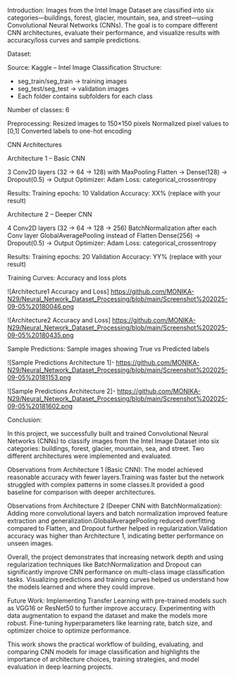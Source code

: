 Introduction:
Images from the Intel Image Dataset are classified into six categories—buildings, forest, glacier, mountain, sea, and street—using Convolutional Neural Networks (CNNs).
The goal is to compare different CNN architectures, evaluate their performance, and visualize results with accuracy/loss curves and sample predictions.

Dataset:

Source: Kaggle – Intel Image Classification
Structure:

- seg_train/seg_train → training images
- seg_test/seg_test → validation images
- Each folder contains subfolders for each class
  
Number of classes: 6

Preprocessing:
Resized images to 150×150 pixels
Normalized pixel values to [0,1]
Converted labels to one-hot encoding

CNN Architectures

Architecture 1 – Basic CNN

3 Conv2D layers (32 → 64 → 128) with MaxPooling
Flatten → Dense(128) → Dropout(0.5) → Output
Optimizer: Adam
Loss: categorical_crossentropy

Results:
Training epochs: 10
Validation Accuracy: XX% (replace with your result)

Architecture 2 – Deeper CNN

4 Conv2D layers (32 → 64 → 128 → 256)
BatchNormalization after each Conv layer
GlobalAveragePooling instead of Flatten
Dense(256) → Dropout(0.5) → Output
Optimizer: Adam
Loss: categorical_crossentropy

Results:
Training epochs: 20
Validation Accuracy: YY% (replace with your result)

Training Curves:
Accuracy and loss plots

![Architecture1 Accuracy and Loss] https://github.com/MONIKA-N29/Neural_Network_Dataset_Processing/blob/main/Screenshot%202025-09-05%20180046.png

![Architecture2 Accuracy and Loss] https://github.com/MONIKA-N29/Neural_Network_Dataset_Processing/blob/main/Screenshot%202025-09-05%20180435.png

Sample Predictions:
Sample images showing True vs Predicted labels

![Sample Predictions Architecture 1]-
https://github.com/MONIKA-N29/Neural_Network_Dataset_Processing/blob/main/Screenshot%202025-09-05%20181153.png

![Sample Predictions Architecture 2]-
https://github.com/MONIKA-N29/Neural_Network_Dataset_Processing/blob/main/Screenshot%202025-09-05%20181602.png


Conclusion:

In this project, we successfully built and trained Convolutional Neural Networks (CNNs) to classify images from the Intel Image Dataset into six categories: buildings, forest, glacier, mountain, sea, and street. Two different architectures were implemented and evaluated.

Observations from Architecture 1 (Basic CNN):
The model achieved reasonable accuracy with fewer layers.Training was faster but the network struggled with complex patterns in some classes.It provided a good baseline for comparison with deeper architectures.

Observations from Architecture 2 (Deeper CNN with BatchNormalization):
Adding more convolutional layers and batch normalization improved feature extraction and generalization.GlobalAveragePooling reduced overfitting compared to Flatten, and Dropout further helped in regularization.Validation accuracy was higher than Architecture 1, indicating better performance on unseen images.

Overall, the project demonstrates that increasing network depth and using regularization techniques like BatchNormalization and Dropout can significantly improve CNN performance on multi-class image classification tasks. Visualizing predictions and training curves helped us understand how the models learned and where they could improve.

Future Work:
Implementing Transfer Learning with pre-trained models such as VGG16 or ResNet50 to further improve accuracy.
Experimenting with data augmentation to expand the dataset and make the models more robust.
Fine-tuning hyperparameters like learning rate, batch size, and optimizer choice to optimize performance.

This work shows the practical workflow of building, evaluating, and comparing CNN models for image classification and highlights the importance of architecture choices, training strategies, and model evaluation in deep learning projects.
